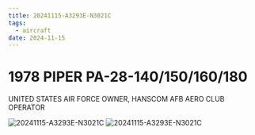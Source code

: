 ```yaml
---
title: 20241115-A3293E-N3021C
tags:
  - aircraft
date: 2024-11-15
---
```


# 1978 PIPER PA-28-140/150/160/180

UNITED STATES AIR FORCE OWNER, HANSCOM AFB AERO CLUB OPERATOR

![20241115-A3293E-N3021C](/aircraft/20241115-A3293E-N3021C-0.jpg)
![20241115-A3293E-N3021C](/aircraft/20241115-A3293E-N3021C-1.jpg)